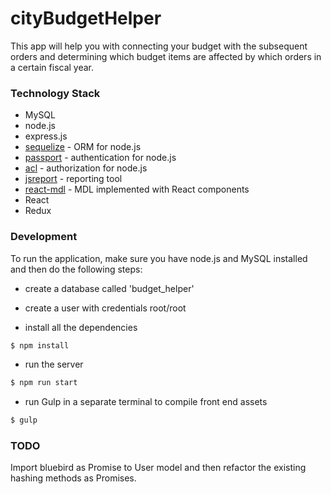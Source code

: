 # cityBudgetHelper

This app will help you with connecting your budget with the subsequent orders and determining which budget items are affected by which orders in a certain fiscal year.

### Technology Stack

* MySQL
* node.js
* express.js
* [sequelize] - ORM for node.js
* [passport] - authentication for node.js
* [acl] - authorization for node.js
* [jsreport] - reporting tool
* [react-mdl] - MDL implemented with React components
* React
* Redux

### Development

To run the application, make sure you have node.js and MySQL installed and then do the following steps:

* create a database called 'budget_helper'
* create a user with credentials root/root 

* install all the dependencies
```sh
$ npm install
```
* run the server
```sh
$ npm run start
```
* run Gulp in a separate terminal to compile front end assets
```sh
$ gulp
```

[sequelize]: <http://docs.sequelizejs.com/en/v3/>
[passport]: <https://www.npmjs.com/package/passport>
[acl]: <https://www.npmjs.com/package/acl>
[jsreport]: <https://www.npmjs.com/package/jsreport>
[react-mdl]: <https://github.com/tleunen/react-mdl>

### TODO
Import bluebird as Promise to User model and then refactor the existing hashing methods as Promises.
